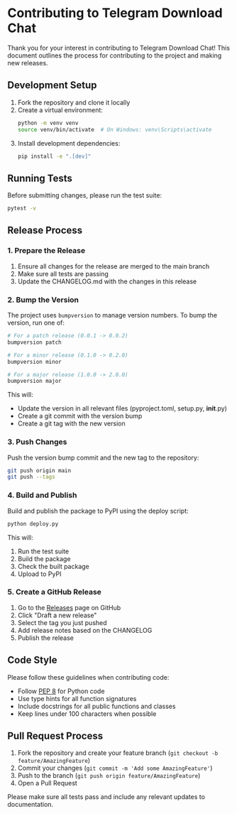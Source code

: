 # Contributing to Telegram Download Chat

Thank you for your interest in contributing to Telegram Download Chat! This document outlines the process for contributing to the project and making new releases.

## Development Setup

1. Fork the repository and clone it locally
2. Create a virtual environment:
   ```bash
   python -m venv venv
   source venv/bin/activate  # On Windows: venv\Scripts\activate
   ```
3. Install development dependencies:
   ```bash
   pip install -e ".[dev]"
   ```

## Running Tests

Before submitting changes, please run the test suite:

```bash
pytest -v
```

## Release Process

### 1. Prepare the Release

1. Ensure all changes for the release are merged to the main branch
2. Make sure all tests are passing
3. Update the CHANGELOG.md with the changes in this release

### 2. Bump the Version

The project uses `bumpversion` to manage version numbers. To bump the version, run one of:

```bash
# For a patch release (0.0.1 -> 0.0.2)
bumpversion patch

# For a minor release (0.1.0 -> 0.2.0)
bumpversion minor

# For a major release (1.0.0 -> 2.0.0)
bumpversion major
```

This will:
- Update the version in all relevant files (pyproject.toml, setup.py, __init__.py)
- Create a git commit with the version bump
- Create a git tag with the new version

### 3. Push Changes

Push the version bump commit and the new tag to the repository:

```bash
git push origin main
git push --tags
```

### 4. Build and Publish

Build and publish the package to PyPI using the deploy script:

```bash
python deploy.py
```

This will:
1. Run the test suite
2. Build the package
3. Check the built package
4. Upload to PyPI

### 5. Create a GitHub Release

1. Go to the [Releases](https://github.com/yourusername/telegram-download-chat/releases) page on GitHub
2. Click "Draft a new release"
3. Select the tag you just pushed
4. Add release notes based on the CHANGELOG
5. Publish the release

## Code Style

Please follow these guidelines when contributing code:

- Follow [PEP 8](https://www.python.org/dev/peps/pep-0008/) for Python code
- Use type hints for all function signatures
- Include docstrings for all public functions and classes
- Keep lines under 100 characters when possible

## Pull Request Process

1. Fork the repository and create your feature branch (`git checkout -b feature/AmazingFeature`)
2. Commit your changes (`git commit -m 'Add some AmazingFeature'`)
3. Push to the branch (`git push origin feature/AmazingFeature`)
4. Open a Pull Request

Please make sure all tests pass and include any relevant updates to documentation.
